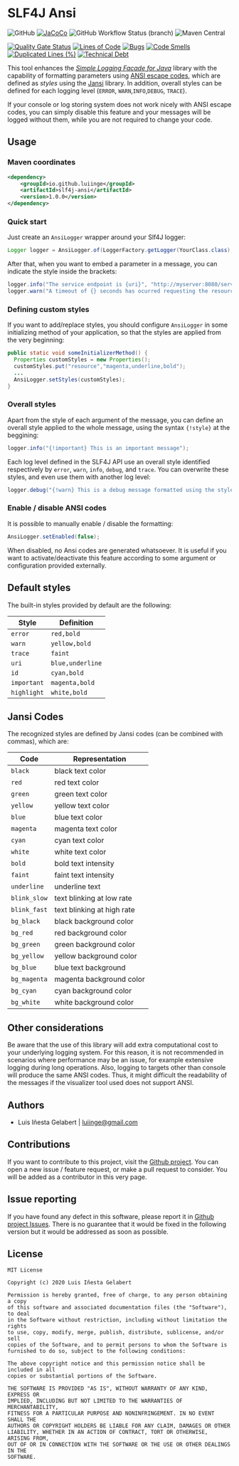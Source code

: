 
SLF4J Ansi
================================================================================
![GitHub](https://img.shields.io/github/license/luiinge/slf4j-ansi?style=plastic)
[![JaCoCo](https://img.shields.io/badge/dynamic/xml?style=plastic&label=coverage&query=floor%28%28%2Freport%2Fcounter%5B%40type%3D%27INSTRUCTION%27%5D%2F%40covered%29div%28%20%2Freport%2Fcounter%5B%40type%3D%27INSTRUCTION%27%5D%2F%40covered%20%2B%20%2Freport%2Fcounter%5B%40type%3D%27INSTRUCTION%27%5D%2F%40missed%20%29%2A100%29&suffix=%20%25&url=https%3A%2F%2Fraw.githubusercontent.com%2Fluiinge%2Fslf4j-ansi%2Fmaster%2Fdocs%2Fcoverage%2Fjacoco.xml)](https://luiinge.github.io/slf4j-ansi/coverage)
![GitHub Workflow Status (branch)](https://img.shields.io/github/workflow/status/luiinge/slf4j-ansi/Test/master?style=plastic)
![Maven Central](https://img.shields.io/maven-central/v/io.github.luiinge/slf4j-ansi?style=plastic)


[![Quality Gate Status](https://sonarcloud.io/api/project_badges/measure?project=luiinge_slf4j-ansi&metric=alert_status)](https://sonarcloud.io/dashboard?id=luiinge_slf4j-ansi)
[![Lines of Code](https://sonarcloud.io/api/project_badges/measure?project=luiinge_slf4j-ansi&metric=ncloc)](https://sonarcloud.io/dashboard?id=luiinge_slf4j-ansi)
[![Bugs](https://sonarcloud.io/api/project_badges/measure?project=luiinge_slf4j-ansi&metric=bugs)](https://sonarcloud.io/dashboard?id=luiinge_slf4j-ansi)
[![Code Smells](https://sonarcloud.io/api/project_badges/measure?project=luiinge_slf4j-ansi&metric=code_smells)](https://sonarcloud.io/dashboard?id=luiinge_slf4j-ansi)
[![Duplicated Lines (%)](https://sonarcloud.io/api/project_badges/measure?project=luiinge_slf4j-ansi&metric=duplicated_lines_density)](https://sonarcloud.io/dashboard?id=luiinge_slf4j-ansi)
[![Technical Debt](https://sonarcloud.io/api/project_badges/measure?project=luiinge_slf4j-ansi&metric=sqale_index)](https://sonarcloud.io/dashboard?id=luiinge_slf4j-ansi)


This tool enhances the [*Simple Logging Facade for Java*][1] library with the capability of
formatting parameters using [ANSI escape codes][2], which are defined as *styles* using
the [Jansi][3] library. In addition, overall styles can be defined for each logging level (`ERROR`,
`WARN`,`INFO`,`DEBUG`, `TRACE`).

If your console or log storing system does not work nicely with ANSI escape codes, you can
simply disable this feature and your messages will be logged without them, while you are not
required to change your code.



Usage
-----------------------------------------------------------------------------------------
### Maven coordinates
```xml
<dependency>
    <groupId>io.github.luiinge</groupId>
    <artifactId>slf4j-ansi</artifactId>
    <version>1.0.0</version>
</dependency>
```

### Quick start
Just create an `AnsiLogger` wrapper around your Slf4J logger:

```java
Logger logger = AnsiLogger.of(LoggerFactory.getLogger(YourClass.class);
```

After that, when you want to embed a parameter in a message, you can indicate the style inside the
brackets:

```java
logger.info("The service endpoint is {uri}", "http://myserver:8080/service");
logger.warn("A timeout of {} seconds has ocurred requesting the resource {resource}", 4, "data.json");
```

### Defining custom styles

If you want to add/replace styles, you should configure `AnsiLogger` in some initializing method of your application, so that the styles are applied from the very beginning:

```java
public static void someInitializerMethod() {
  Properties customStyles = new Properties();
  customStyles.put("resource","magenta,underline,bold");
  ...
  AnsiLogger.setStyles(customStyles);
}
```

### Overall styles
Apart from the style of each argument of the message, you can define an overall style applied to the whole message, using the syntax `{!style}` at the beggining:

```java
logger.info("{!important} This is an important message");
```

Each log level defined in the SLF4J API use an overall style identified respectively by `error`, `warn`, `info`, `debug`, and `trace`. You can overwrite these styles, and even use them with another log level:

```java
logger.debug("{!warn} This is a debug message formatted using the style of warn messages");
```

### Enable / disable ANSI codes

It is possible to manually enable / disable the formatting:

```java
AnsiLogger.setEnabled(false);
```

When disabled, no Ansi codes are generated whatsoever. It is useful if you want to activate/deactivate
this feature according to some argument or configuration provided externally.



Default styles
-----------------------------------------------------------------------------------------
The built-in styles provided by default are the following:

| Style | Definition |
| --- | --- |
|`error`|`red,bold` |
|`warn`|`yellow,bold` |
|`trace`|`faint` |
|`uri`|`blue,underline` |
|`id`|`cyan,bold` |
|`important`|`magenta,bold` |
|`highlight`|`white,bold` |



Jansi Codes
-----------------------------------------------------------------------------------------
The recognized styles are defined by Jansi codes (can be combined with commas), which are:

| Code | Representation |
| --- | --- |
| `black` | black text color |
| `red` | red text color |
| `green` | green text color |
| `yellow` | yellow text color |
| `blue` | blue text color |
| `magenta` | magenta text color |
| `cyan` | cyan text color |
| `white` | white text color |
| `bold` | bold text intensity |
| `faint` | faint text intensity |
| `underline` | underline text |
| `blink_slow` | text blinking at low rate |
| `blink_fast` | text blinking at high rate |
| `bg_black` | black background color |
| `bg_red` | red background color |
| `bg_green` | green background color |
| `bg_yellow` | yellow background color |
| `bg_blue` | blue text background |
| `bg_magenta` | magenta background color |
| `bg_cyan` | cyan background color |
| `bg_white` | white background color |



Other considerations
-----------------------------------------------------------------------------------------

Be aware that the use of this library will add extra computational cost to your underlying logging
system. For this reason, it is not recommended in scenarios where performance may be an issue, for
example extensive logging during long operations. Also, logging to targets other than console
will produce the same ANSI codes. Thus, it might difficult the readability of the messages if the
visualizer tool used does not support ANSI.



Authors
-----------------------------------------------------------------------------------------

- Luis Iñesta Gelabert  |  luiinge@gmail.com


Contributions
-----------------------------------------------------------------------------------------
If you want to contribute to this project, visit the
[Github project](https://github.com/luiinge/slf4j-ansi). You can open a new issue / feature
request, or make a pull request to consider. You will be added
as a contributor in this very page.

Issue reporting
-----------------------------------------------------------------------------------------
If you have found any defect in this software, please report it 
in [Github project Issues](https://github.com/luiinge/slf4j-ansi/issues). 
There is no guarantee that it would be fixed in the following version but it would 
be addressed as soon as possible.   
 
  

License
-----------------------------------------------------------------------------------------

```
MIT License

Copyright (c) 2020 Luis Iñesta Gelabert

Permission is hereby granted, free of charge, to any person obtaining a copy
of this software and associated documentation files (the "Software"), to deal
in the Software without restriction, including without limitation the rights
to use, copy, modify, merge, publish, distribute, sublicense, and/or sell
copies of the Software, and to permit persons to whom the Software is
furnished to do so, subject to the following conditions:

The above copyright notice and this permission notice shall be included in all
copies or substantial portions of the Software.

THE SOFTWARE IS PROVIDED "AS IS", WITHOUT WARRANTY OF ANY KIND, EXPRESS OR
IMPLIED, INCLUDING BUT NOT LIMITED TO THE WARRANTIES OF MERCHANTABILITY,
FITNESS FOR A PARTICULAR PURPOSE AND NONINFRINGEMENT. IN NO EVENT SHALL THE
AUTHORS OR COPYRIGHT HOLDERS BE LIABLE FOR ANY CLAIM, DAMAGES OR OTHER
LIABILITY, WHETHER IN AN ACTION OF CONTRACT, TORT OR OTHERWISE, ARISING FROM,
OUT OF OR IN CONNECTION WITH THE SOFTWARE OR THE USE OR OTHER DEALINGS IN THE
SOFTWARE.


```


[1]: https://www.slf4j.org
[2]: https://en.wikipedia.org/wiki/ANSI_escape_code
[3]: https://fusesource.github.io/jansi/
